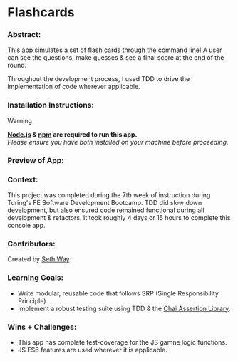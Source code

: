 # Flashcards

### Abstract:

[//]: <> (Briefly describe what you built and its features. What problem is the app solving? How does this application solve that problem?)

This app simulates a set of flash cards through the command line! A user can see the questions, make guesses & see a final score at the end of the round.

Throughout the development process, I used TDD to drive the implementation of code wherever applicable.

### Installation Instructions:

[//]: <> (What steps does a person have to take to get your app cloned down and running?)

> [!WARNING]
> **[Node.js](https://nodejs.org/en) & [npm](https://www.npmjs.com/) are required to run this app.**<br>
> _Please ensure you have both installed on your machine before proceeding._

### Preview of App:

[//]: <> (Provide ONE gif or screenshot of your application - choose the "coolest" piece of functionality to show off.)

### Context:

[//]: <> (Give some context for the project here. How long did you have to work on it? How far into the Turing program are you?)

This project was completed during the 7th week of instruction during Turing's FE Software Development Bootcamp. TDD did slow down development, but also ensured code remained functional during all development & refactors. It took roughly 4 days or 15 hours to complete this console app.

### Contributors:

[//]: <> (Who worked on this application? Link to their GitHubs.)
Created by [Seth Way](https://github.com/seth-way).

### Learning Goals:

[//]: <> (What were the learning goals of this project? What tech did you work with?)

- Write modular, reusable code that follows SRP (Single Responsibility Principle).
- Implement a robust testing suite using TDD & the [Chai Assertion Library](https://www.chaijs.com/).

### Wins + Challenges:

[//]: <> (What are 2-3 wins you have from this project? What were some challenges you faced - and how did you get over them?)

- This app has complete test-coverage for the JS gamne logic functions.
- JS ES6 features are used wherever it is applicable.

